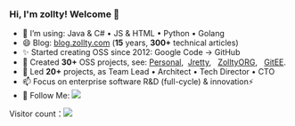 ### Hi, I'm zollty! Welcome 👋

<!--he
**zollty/zollty** is a ✨ _special_ ✨ repository because its `README.md` (this file) appears on your GitHub profile.

Here are some ideas to get you started:

- 🔭 I’m currently working on ...
- 🌱 I’m currently learning ...
- 👯 I’m looking to collaborate on ...
- 🤔 I’m looking for help with ...
- 💬 Ask me about ...
- 📫 Reach me: zollty@163.com
- 😄 Pronouns: ...
- ⚡ Fun fact: ...
-->

- 🌱 I’m using: Java & C# • JS & HTML • Python • Golang  
- 😄 Blog: <a href="http://blog.zollty.com" target="_blank" rel="noopener noreferrer">blog.zollty.com</a> (**15** years, **300+** technical articles)  
- ✨ Started creating OSS since 2012: Google Code → GitHub  
- 🔭 Created **30+** OSS projects, see: [Personal](https://github.com/zollty?tab=repositories),&nbsp; [Jretty](https://github.com/jretty-org), &nbsp; [ZolltyORG](https://github.com/zollty-org), &nbsp; [GitEE](https://gitee.com/zollty).
- 👯 Led **20+** projects, as Team Lead • Architect • Tech Director • CTO  
- 📫 Focus on enterprise software R&D (full-cycle) & innovation⚡   
- 👏 Follow Me: [![](https://img.shields.io/github/followers/zollty?label=follow%20me&style=social)](https://github.com/zollty/)

Visitor count：![](https://komarev.com/ghpvc/?username=zollty&color=green)

<!-- Light Mode
<div>
  <a href="https://github.com/anuraghazra/github-readme-stats#gh-light-mode-only">
    <img height=200 src="https://github-readme-stats-org.vercel.app/api/top-langs/?username=zollty&layout=compact&langs_count=10&hide_border=1&role=OWNER,COLLABORATOR#gh-light-mode-only" alt="Language stats" />
  </a>
  <a href="https://github.com/anuraghazra/github-readme-stats#gh-light-mode-only">
    <img height=200 src="https://github-readme-stats-org.vercel.app/api?username=zollty&show_icons=true&count_private=true&line_height=28&hide_border=1&include_all_commits=true&card_width=450&role=OWNER,COLLABORATOR&exclude_repo=github-readme-stats#gh-light-mode-only" alt="Github stats" />
  </a>
</div>
 -->
<!-- Dark Mode
<div>
  <a href="https://github.com/anuraghazra/github-readme-stats#gh-dark-mode-only">
    <img height=200 src="https://github-readme-stats-org.vercel.app/api/top-langs/?username=zollty&layout=compact&langs_count=10&hide_border=1&role=OWNER,COLLABORATOR&theme=dark&bg_color=000000#gh-dark-mode-only" alt="Language stats" />
  </a>
  <a href="https://github.com/anuraghazra/github-readme-stats#gh-dark-mode-only">
    <img height=200 src="https://github-readme-stats-org.vercel.app/api?username=zollty&show_icons=true&count_private=true&line_height=28&hide_border=1&include_all_commits=true&card_width=450&role=OWNER,COLLABORATOR&exclude_repo=github-readme-stats&theme=dark&bg_color=000000#gh-dark-mode-only" alt="Github stats" />
  </a>
</div>
 -->
